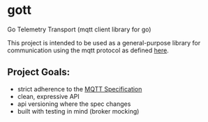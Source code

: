 gott
====

Go Telemetry Transport (mqtt client library for go)

This project is intended to be used as a general-purpose library for communication using the mqtt protocol as defined [here](http://public.dhe.ibm.com/software/dw/webservices/ws-mqtt/mqtt-v3r1.html). 

Project Goals:
-------------

* strict adherence to the [MQTT Specification](http://public.dhe.ibm.com/software/dw/webservices/ws-mqtt/mqtt-v3r1.html)
* clean, expressive API
* api versioning where the spec changes
* built with testing in mind (broker mocking)
